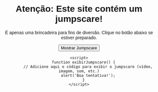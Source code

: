 <!DOCTYPE html>
<html lang="en">
<head>
    <meta charset="UTF-8">
    <meta name="viewport" content="width=device-width, initial-scale=1.0">
    <title>Jumpscare Prank</title>
    <style>
        body {
            text-align: center;
            padding: 50px;
            font-family: Arial, sans-serif;
        }
    </style>
</head>
<body>
    <h1>Atenção: Este site contém um jumpscare!</h1>
    <p>É apenas uma brincadeira para fins de diversão. Clique no botão abaixo se estiver preparado.</p>
    <button onclick="exibirJumpscare()">Mostrar Jumpscare</button>

    <script>
        function exibirJumpscare() {
            // Adicione aqui o código para exibir o jumpscare (vídeo, imagem, som, etc.)
            alert('Boa tentativa!');
        }
    </script>
</body>
</html>
